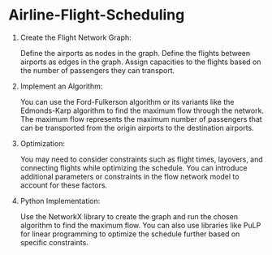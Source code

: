 # Airline-Flight-Scheduling


1. Create the Flight Network Graph:

    Define the airports as nodes in the graph.
    Define the flights between airports as edges in the graph.
    Assign capacities to the flights based on the number of passengers they can transport.


2. Implement an Algorithm:

    You can use the Ford-Fulkerson algorithm or its variants like the Edmonds-Karp algorithm to find the maximum flow through the network.
    The maximum flow represents the maximum number of passengers that can be transported from the origin airports to the destination airports.



3. Optimization:

    You may need to consider constraints such as flight times, layovers, and connecting flights while optimizing the schedule.
    You can introduce additional parameters or constraints in the flow network model to account for these factors.



4. Python Implementation:

    Use the NetworkX library to create the graph and run the chosen algorithm to find the maximum flow.
    You can also use libraries like PuLP for linear programming to optimize the schedule further based on specific constraints.